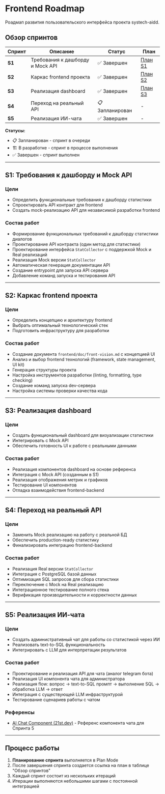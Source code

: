# Frontend Roadmap

Роадмап развития пользовательского интерфейса проекта systech-aidd.

## Обзор спринтов

| Спринт | Описание                         | Статус          | План                                   |
| ------ | -------------------------------- | --------------- | -------------------------------------- |
| **S1** | Требования к дашборду и Mock API | ✅ Завершен     | [План S1](./sprint-s1-plan.md)         |
| **S2** | Каркас frontend проекта          | ✅ Завершен     | [План S2](./plans/s2-init-plan.md)     |
| **S3** | Реализация dashboard             | ✅ Завершен     | [План S3](./plans/s3-dashboard-plan.md)|
| **S4** | Переход на реальный API          | 📋 Запланирован | -                                      |
| **S5** | Реализация ИИ-чата               | ✅ Завершен     | -                                      |

**Статусы:**

- 📋 Запланирован - спринт в очереди
- 🏗️ В разработке - спринт в процессе выполнения
- ✅ Завершен - спринт выполнен

---

## S1: Требования к дашборду и Mock API

### Цели

- Определить функциональные требования к дашборду статистики
- Спроектировать API контракт для frontend
- Создать mock-реализацию API для независимой разработки frontend

### Состав работ

- Формирование функциональных требований к дашборду статистики диалогов
- Проектирование API контракта (один метод для статистики)
- Проектирование интерфейса `StatCollector` с поддержкой Mock и Real реализаций
- Реализация Mock версии `StatCollector`
- Автоматическая генерация документации API
- Создание entrypoint для запуска API сервера
- Добавление команд запуска и тестирования API

---

## S2: Каркас frontend проекта

### Цели

- Определить концепцию и архитектуру frontend
- Выбрать оптимальный технологический стек
- Подготовить инфраструктуру для разработки

### Состав работ

- Создание документа `frontend/doc/front-vision.md` с концепцией UI
- Анализ и выбор frontend технологий (framework, state management, UI kit)
- Генерация структуры проекта
- Настройка инструментов разработки (linting, formatting, type checking)
- Создание команд запуска dev-сервера
- Настройка системы проверки качества кода

---

## S3: Реализация dashboard

### Цели

- Создать функциональный dashboard для визуализации статистики
- Интегрировать с Mock API
- Обеспечить готовность UI к работе с реальными данными

### Состав работ

- Реализация компонентов dashboard на основе референса
- Интеграция с Mock API (созданным в S1)
- Реализация отображения метрик и графиков
- Тестирование UI компонентов
- Отладка взаимодействия frontend-backend

---

## S4: Переход на реальный API

### Цели

- Заменить Mock реализацию на работу с реальной БД
- Обеспечить production-ready статистику
- Финализировать интеграцию frontend-backend

### Состав работ

- Реализация Real версии `StatCollector`
- Интеграция с PostgreSQL базой данных
- Оптимизация SQL запросов для сбора статистики
- Переключение с Mock на Real реализацию
- Интеграционное тестирование полного стека
- Верификация производительности и корректности данных

---

## S5: Реализация ИИ-чата

### Цели

- Создать административный чат для работы со статистикой через ИИ
- Реализовать text-to-SQL функциональность
- Интегрировать с LLM для интерпретации результатов

### Состав работ

- Проектирование и реализация API для чата (аналог telegram бота)
- Реализация UI компонента чата для администратора
- Реализация flow: вопрос → text-to-SQL промпт → выполнение SQL → обработка LLM → ответ
- Интеграция с существующей LLM инфраструктурой
- Тестирование сценариев работы с чатом

### Референсы

- [AI Chat Component (21st.dev)](./references/21st-ai-chat.md) - Референс компонента чата для Спринта 5

---

## Процесс работы

1. **Планирование спринта** выполняется в Plan Mode
2. После завершения спринта создается ссылка на план в таблице "Обзор спринтов"
3. Каждый спринт состоит из нескольких итераций
4. Итерации выполняются небольшими шагами с постоянной интеграцией
